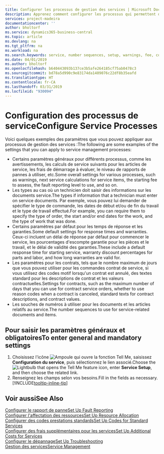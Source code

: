 ```yaml
---
title: Configurer les processus de gestion des services | Microsoft Docs
description: Apprenez comment configurer les processus qui permettent de vérifier que les clients sont satisfaits de votre service client.
services: project-madeira
documentationcenter: ''
author: bholtorf
ms.service: dynamics365-business-central
ms.topic: article
ms.devlang: na
ms.tgt_pltfrm: na
ms.workload: na
ms.search.keywords: service, number sequences, setup, warnings, fee, contracts, warranties
ms.date: 04/01/2019
ms.author: bholtorf
ms.openlocfilehash: b640443093b137ce3b5afe264185cf75ab0478c3
ms.sourcegitcommit: bd78a5d990c9e83174da1409076c22df8b35eafd
ms.translationtype: HT
ms.contentlocale: fr-CA
ms.lasthandoff: 03/31/2019
ms.locfileid: "930094"
---
```

# <a name="configure-service-processes"></a><span data-ttu-id="66900-103">Configuration des processus de service</span><span class="sxs-lookup"><span data-stu-id="66900-103">Configure Service Processes</span></span>
<span data-ttu-id="66900-104">Voici quelques exemples des paramètres que vous pouvez appliquer aux processus de gestion des services :</span><span class="sxs-lookup"><span data-stu-id="66900-104">The following are some examples of the settings that you can apply to service management processes:</span></span>  
  
* <span data-ttu-id="66900-105">Certains paramètres généraux pour différents processus, comme les avertissements, les calculs de service suivants pour les articles de service, les frais de démarrage à évaluer, le niveau de rapports de pannes à utiliser, etc.</span><span class="sxs-lookup"><span data-stu-id="66900-105">Some overall settings for various processes, such as warnings, next service calculations for service items, the starting fee to assess, the fault reporting level to use, and so on.</span></span>  
* <span data-ttu-id="66900-106">Les types au cas où un technicien doit saisir des informations sur les documents service.</span><span class="sxs-lookup"><span data-stu-id="66900-106">The types if information that a technician must enter on service documents.</span></span> <span data-ttu-id="66900-107">Par exemple, vous pouvez lui demander de spécifier le type de commande, les dates de début et/ou de fin du travail et le type de travail effectué.</span><span class="sxs-lookup"><span data-stu-id="66900-107">For example, you can require them to specify the type of order, the start and/or end dates for the work, and the type of work that was done.</span></span>  
* <span data-ttu-id="66900-108">Certains paramètres par défaut pour les temps de réponse et les garanties.</span><span class="sxs-lookup"><span data-stu-id="66900-108">Some default settings for response times and warranties.</span></span> <span data-ttu-id="66900-109">Ceux-ci incluent un délai de réponse par défaut pour commencer le service, les pourcentages d'escompte garantie pour les pièces et le travail, et le délai de validité des garanties.</span><span class="sxs-lookup"><span data-stu-id="66900-109">These include a default response time for starting service, warranty discount percentages for parts and labor, and how long warranties are valid for.</span></span>  
* <span data-ttu-id="66900-110">Les paramètres pour les contrats, tels que le nombre maximum de jours que vous pouvez utiliser pour les commandes contrat de service, si vous utilisez des codes motif lorsqu'un contrat est annulé, des textes standard pour les descriptions de contrat et les valeurs contractuelles.</span><span class="sxs-lookup"><span data-stu-id="66900-110">Settings for contracts, such as the maximum number of days that you can use for contract service orders, whether to use reason codes when a contract is canceled, standard texts for contract descriptions, and contract values.</span></span>  
* <span data-ttu-id="66900-111">Les souches de numéros à utiliser pour les documents et les articles relatifs au service.</span><span class="sxs-lookup"><span data-stu-id="66900-111">The number sequences to use for service-related documents and items.</span></span>  

## <a name="to-enter-general-and-mandatory-settings"></a><span data-ttu-id="66900-112">Pour saisir les paramètres généraux et obligatoires</span><span class="sxs-lookup"><span data-stu-id="66900-112">To enter general and mandatory settings</span></span>
1. <span data-ttu-id="66900-113">Choisissez l'icône ![Ampoule qui ouvre la fonction Tell Me](media/ui-search/search_small.png "Dites-moi ce que vous voulez faire"), saisissez **Configuration du service**, puis sélectionnez le lien associé.</span><span class="sxs-lookup"><span data-stu-id="66900-113">Choose the ![Lightbulb that opens the Tell Me feature](media/ui-search/search_small.png "Tell me what you want to do") icon, enter **Service Setup**, and then choose the related link.</span></span>
2. <span data-ttu-id="66900-114">Renseignez les champs selon vos besoins.</span><span class="sxs-lookup"><span data-stu-id="66900-114">Fill in the fields as necessary.</span></span> [!INCLUDE[tooltip-inline-tip](includes/tooltip-inline-tip_md.md)]  

## <a name="see-also"></a><span data-ttu-id="66900-115">Voir aussi</span><span class="sxs-lookup"><span data-stu-id="66900-115">See Also</span></span>  
[<span data-ttu-id="66900-116">Configurer le rapport de panne</span><span class="sxs-lookup"><span data-stu-id="66900-116">Set Up Fault Reporting</span></span>](service-how-setup-fault-reporting.md)  
[<span data-ttu-id="66900-117">Configurer l'affectation des ressources</span><span class="sxs-lookup"><span data-stu-id="66900-117">Set Up Resource Allocation</span></span>](service-how-setup-resource-allocation.md)  
[<span data-ttu-id="66900-118">Configurer des codes prestations standards</span><span class="sxs-lookup"><span data-stu-id="66900-118">Set Up Codes for Standard Services</span></span>](service-how-setup-service-coding.md)  
[<span data-ttu-id="66900-119">Configurer des frais supplémentaires pour les services</span><span class="sxs-lookup"><span data-stu-id="66900-119">Set Up Additional Costs for Services</span></span>](service-how-setup-service-costs-pricing.md)  
[<span data-ttu-id="66900-120">Configurer le dépannage</span><span class="sxs-lookup"><span data-stu-id="66900-120">Set Up Troubleshooting</span></span>](service-how-setup-troubleshooting.md)  
[<span data-ttu-id="66900-121">Gestion des services</span><span class="sxs-lookup"><span data-stu-id="66900-121">Service Management</span></span>](service-service.md)  
